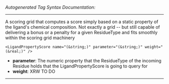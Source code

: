 _Autogenerated Tag Syntax Documentation:_

---
A scoring grid that computes a score simply based on a static property of the ligand's chemical composition. Not exactly a grid -- but still capable of delivering a bonus or a penalty for a given ResidueType and fits smoothly within the scoring grid machinery

```
<LigandPropertyScore name="(&string;)" parameter="(&string;)" weight="(&real;)" />
```

-   **parameter**: The numeric property that the ResidueType of the incoming Residue holds that the LigandPropertyScore is going to query for
-   **weight**: XRW TO DO

---
